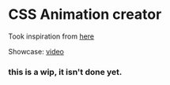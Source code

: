 # CSS Animation creator
Took inspiration from <a href="https://www.aicssanimations.com/">here</a>

Showcase: <a href="https://www.youtube.com/watch?v=-EBZGo90zA0">video</a>

### this is a wip, it isn't done yet.